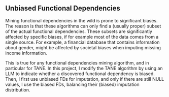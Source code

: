 ## Unbiased Functional Dependencies
Mining functional dependencies in the wild is prone to significant biases.
The reason is that these algorithms can only find a (usually proper) subset of the actual functional dependencies.
These subsets are significantly affected by specific biases, if for example most of the data comes from a single source.
For example, a financial database that contains information about gender, might be affected by
societal biases when imputing missing income information. 

This is true for any functional dependencies mining algorithm, and in particular for TANE.
In this project, I modify the TANE algorithm by using an LLM to indicate whether a discovered functional dependency 
is biased.
Then, I first use unbiased FDs for imputation, and only if there are still NULL values,
I use the biased FDs, balancing their (biased) imputation distribution.